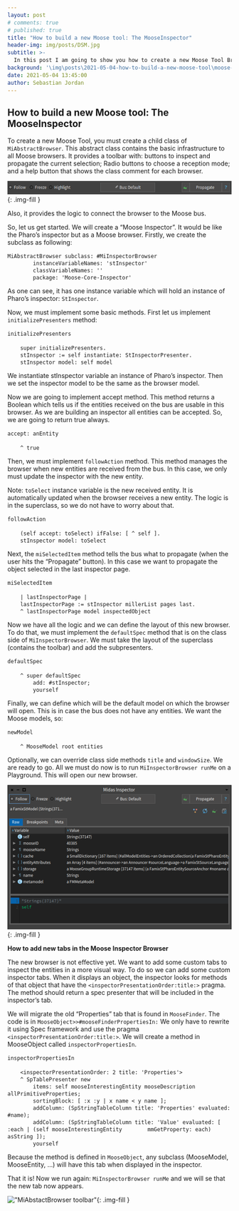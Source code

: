 ```yaml
---
layout: post
# comments: true
# published: true
title: "How to build a new Moose tool: The MooseInspector"
header-img: img/posts/DSM.jpg
subtitle: >-
  In this post I am going to show you how to create a new Moose Tool Browser from scratch. How to connect this new tool to the Moose Data bus to listen and to propagate new entities. 
background: '\img\posts\2021-05-04-how-to-build-a-new-moose-tool\moose-inspector-background.png'
date: 2021-05-04 13:45:00
author: Sebastian Jordan
---
```

## How to build a new Moose tool: The MooseInspector

To create a new Moose Tool, you must create a child class of `MiAbstractBrowser`. This abstract class contains the basic infrastructure to all Moose browsers. It provides a toolbar with: buttons to inspect and propagate the current selection; Radio buttons to choose a reception mode; and a help button that shows the class comment for each browser.

!["MiAbstactBrowser toolbar"](/img/posts/2021-05-04-how-to-build-a-new-moose-tool/midas-toolbar.png){: .img-fill }


Also, it provides the logic to connect the browser to the Moose bus.

So, let us get started. We will create a “Moose Inspector”. It would be like the Pharo’s inspector but as a Moose browser. Firstly, we create the subclass as following:

```
MiAbstractBrowser subclass: #MiInspectorBrowser
		instanceVariableNames: 'stInspector'
		classVariableNames: '' 
		package: 'Moose-Core-Inspector'
```

As one can see, it has one instance variable which will hold an instance of Pharo’s inspector: `StInspector`.

Now, we must implement some basic methods. First let us implement `initializePresenters` method:

```
initializePresenters

	super initializePresenters.
	stInspector := self instantiate: StInspectorPresenter.
	stInspector model: self model
```

We instantiate stInspector variable an instance of Pharo’s inspector. Then we set the inspector model to be the same as the browser model.

Now we are going to implement accept method. This method returns a Boolean which tells us if the entities received on the bus are usable in this browser. As we are building an inspector all entities can be accepted. So, we are going to return true always.

```
accept: anEntity

	^ true
```

Then, we must implement `followAction` method. This method manages the browser when new entities are received from the bus. In this case, we only must update the inspector with the new entity.

Note: `toSelect` instance variable is the new received entity. It is automatically updated when the browser receives a new entity. The logic is in the superclass, so we do not have to worry about that.

```
followAction

	(self accept: toSelect) ifFalse: [ ^ self ].
	stInspector model: toSelect
```

Next, the `miSelectedItem` method tells the bus what to propagate (when the user hits the “Propagate” button). In this case we want to propagate the object selected in the last inspector page.

```
miSelectedItem

	| lastInspectorPage |
	lastInspectorPage := stInspector millerList pages last.
	^ lastInspectorPage model inspectedObject
```

Now we have all the logic and we can define the layout of this new browser. To do that, we must implement the `defaultSpec` method that is on the class side of `MiInspectorBrowser`. We must take the layout of the superclass (contains the toolbar) and add the subpresenters.

```
defaultSpec

	^ super defaultSpec
		add: #stInspector;
		yourself
```

Finally, we can define which will be the default model on which the browser will open. This is in case the bus does not have any entities. We want the Moose models, so:

```
newModel

	^ MooseModel root entities
```

Optionally, we can override class side methods `title` and `windowSize`.
We are ready to go. All we must do now is to run `MiInspectorBrowser runMe` on a Playground. This will open our new browser.

!["Moose Inspector"](/img/posts/2021-05-04-how-to-build-a-new-moose-tool/moose-inspector-first-part.png){: .img-fill }

**How to add new tabs in the Moose Inspector Browser**

The new browser is not effective yet. We want to add some custom tabs to inspect the entities in a more visual way. To do so we can add some custom inspector tabs. When it displays an object, the inspector looks for methods of that object that have the `<inspectorPresentationOrder:title:>` pragma. The method should return a spec presenter that will be included in the inspector’s tab.

We will migrate the old “Properties” tab that is found in `MooseFinder`. The code is in `MooseObject>>#mooseFinderPropertiesIn:` We only have to rewrite it using Spec framework and use the pragma `<inspectorPresentationOrder:title:>`. We will create a method in MooseObject called `inspectorPropertiesIn`.

```
inspectorPropertiesIn

	<inspectorPresentationOrder: 2 title: 'Properties'>
	^ SpTablePresenter new
		items: self mooseInterestingEntity mooseDescription allPrimitiveProperties;
		sortingBlock: [ :x :y | x name < y name ];
		addColumn: (SpStringTableColumn title: 'Properties' evaluated: #name);
		addColumn: (SpStringTableColumn title: 'Value' evaluated: [ :each | (self mooseInterestingEntity 		mmGetProperty: each) asString ]);
		yourself
```
Because the method is defined in `MooseObject`, any subclass (MooseModel, MooseEntity, …) will have this tab when displayed in the inspector.

That it is! Now we run again: `MiInspectorBrowser runMe` and we will se that the new tab now appears.

!["MiAbstactBrowser toolbar"](/img/posts/2021-05-04-how-to-build-a-new-moose-tool/inspector-background.png){: .img-fill }